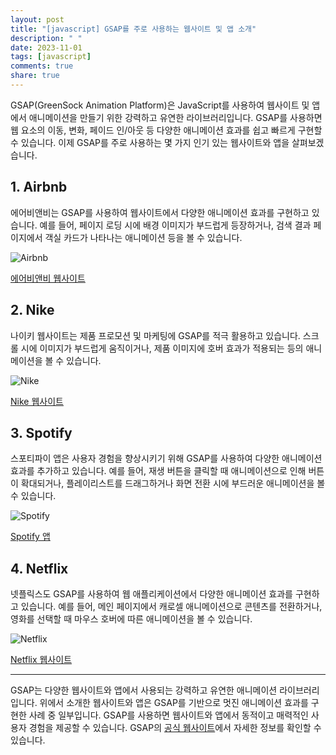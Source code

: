 ```yaml
---
layout: post
title: "[javascript] GSAP를 주로 사용하는 웹사이트 및 앱 소개"
description: " "
date: 2023-11-01
tags: [javascript]
comments: true
share: true
---
```


GSAP(GreenSock Animation Platform)은 JavaScript를 사용하여 웹사이트 및 앱에서 애니메이션을 만들기 위한 강력하고 유연한 라이브러리입니다. GSAP를 사용하면 웹 요소의 이동, 변화, 페이드 인/아웃 등 다양한 애니메이션 효과를 쉽고 빠르게 구현할 수 있습니다. 이제 GSAP를 주로 사용하는 몇 가지 인기 있는 웹사이트와 앱을 살펴보겠습니다.

## 1. Airbnb

에어비앤비는 GSAP를 사용하여 웹사이트에서 다양한 애니메이션 효과를 구현하고 있습니다. 예를 들어, 페이지 로딩 시에 배경 이미지가 부드럽게 등장하거나, 검색 결과 페이지에서 객실 카드가 나타나는 애니메이션 등을 볼 수 있습니다.

![Airbnb](https://i.imgur.com/N4YpZvA.png)

[에어비앤비 웹사이트](https://www.airbnb.com/)

## 2. Nike

나이키 웹사이트는 제품 프로모션 및 마케팅에 GSAP를 적극 활용하고 있습니다. 스크롤 시에 이미지가 부드럽게 움직이거나, 제품 이미지에 호버 효과가 적용되는 등의 애니메이션을 볼 수 있습니다.

![Nike](https://i.imgur.com/seBDgxz.png)

[Nike 웹사이트](https://www.nike.com/)

## 3. Spotify

스포티파이 앱은 사용자 경험을 향상시키기 위해 GSAP를 사용하여 다양한 애니메이션 효과를 추가하고 있습니다. 예를 들어, 재생 버튼을 클릭할 때 애니메이션으로 인해 버튼이 확대되거나, 플레이리스트를 드래그하거나 화면 전환 시에 부드러운 애니메이션을 볼 수 있습니다.

![Spotify](https://i.imgur.com/SnrESX3.png)

[Spotify 앱](https://www.spotify.com/)

## 4. Netflix

넷플릭스도 GSAP를 사용하여 웹 애플리케이션에서 다양한 애니메이션 효과를 구현하고 있습니다. 예를 들어, 메인 페이지에서 캐로셀 애니메이션으로 콘텐츠를 전환하거나, 영화를 선택할 때 마우스 호버에 따른 애니메이션을 볼 수 있습니다.

![Netflix](https://i.imgur.com/4ZuTzYn.png)

[Netflix 웹사이트](https://www.netflix.com/)

---

GSAP는 다양한 웹사이트와 앱에서 사용되는 강력하고 유연한 애니메이션 라이브러리입니다. 위에서 소개한 웹사이트와 앱은 GSAP를 기반으로 멋진 애니메이션 효과를 구현한 사례 중 일부입니다. GSAP를 사용하면 웹사이트와 앱에서 동적이고 매력적인 사용자 경험을 제공할 수 있습니다. GSAP의 [공식 웹사이트](https://greensock.com/)에서 자세한 정보를 확인할 수 있습니다.